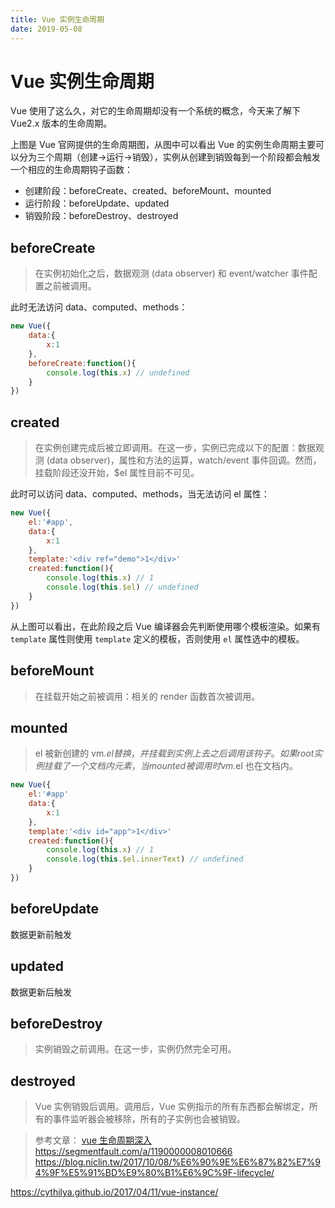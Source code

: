 ```yaml
---
title: Vue 实例生命周期
date: 2019-05-08
---
```

# Vue 实例生命周期
Vue 使用了这么久，对它的生命周期却没有一个系统的概念，今天来了解下 Vue2.x 版本的生命周期。

<Picture name="0.png"></Picture>

上图是 Vue 官网提供的生命周期图，从图中可以看出 Vue 的实例生命周期主要可以分为三个周期（创建->运行->销毁），实例从创建到销毁每到一个阶段都会触发一个相应的生命周期钩子函数：
- 创建阶段：beforeCreate、created、beforeMount、mounted
- 运行阶段：beforeUpdate、updated
- 销毁阶段：beforeDestroy、destroyed

## beforeCreate
> 在实例初始化之后，数据观测 (data observer) 和 event/watcher 事件配置之前被调用。

此时无法访问 data、computed、methods：
```javascript
new Vue({
    data:{
        x:1
    },
    beforeCreate:function(){
        console.log(this.x) // undefined
    }
})
```
## created
> 在实例创建完成后被立即调用。在这一步，实例已完成以下的配置：数据观测 (data observer)，属性和方法的运算，watch/event 事件回调。然而，挂载阶段还没开始，$el 属性目前不可见。

此时可以访问 data、computed、methods，当无法访问 el 属性：
```javascript
new Vue({
    el:'#app',
    data:{
        x:1
    },
    template:'<div ref="demo">1</div>'
    created:function(){
        console.log(this.x) // 1
        console.log(this.$el) // undefined
    }
})
```
<Picture name="1.png"></Picture>

从上图可以看出，在此阶段之后 Vue 编译器会先判断使用哪个模板渲染。如果有 `template` 属性则使用 `template` 定义的模板，否则使用 `el` 属性选中的模板。
## beforeMount
> 在挂载开始之前被调用：相关的 render 函数首次被调用。

<!-- ::: warning
该钩子在服务器端渲染期间不被调用。
::: -->
## mounted
> el 被新创建的 vm.$el 替换，并挂载到实例上去之后调用该钩子。如果 root 实例挂载了一个文档内元素，当 mounted 被调用时 vm.$el 也在文档内。


```javascript
new Vue({
    el:'#app'
    data:{
        x:1
    },
    template:'<div id="app">1</div>'
    created:function(){
        console.log(this.x) // 1
        console.log(this.$el.innerText) // undefined
    }
})
```
## beforeUpdate
数据更新前触发
## updated
数据更新后触发
## beforeDestroy
> 实例销毁之前调用。在这一步，实例仍然完全可用。


## destroyed
> Vue 实例销毁后调用。调用后，Vue 实例指示的所有东西都会解绑定，所有的事件监听器会被移除，所有的子实例也会被销毁。




> 参考文章：
[vue 生命周期深入]
https://segmentfault.com/a/1190000008010666
https://blog.niclin.tw/2017/10/08/%E6%90%9E%E6%87%82%E7%94%9F%E5%91%BD%E9%80%B1%E6%9C%9F-lifecycle/

[vue 生命周期深入]: https://juejin.im/entry/5aee8fbb518825671952308c

https://cythilya.github.io/2017/04/11/vue-instance/